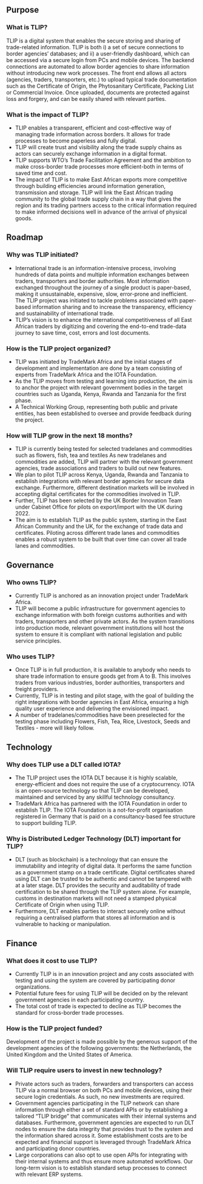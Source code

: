 ## Purpose

### What is TLIP?

TLIP is a digital system that enables the secure storing and sharing of trade-related information. TLIP is both i) a set of secure connections to border agencies’ databases; and ii) a user-friendly dashboard, which can be accessed via a secure login from PCs and mobile devices. The backend connections are automated to allow border agencies to share information without introducing new work processes. The front end allows all actors (agencies, traders, transporters, etc.) to upload typical trade documentation such as the Certificate of Origin, the Phytosanitary Certificate, Packing List or Commercial Invoice. Once uploaded, documents are protected against loss and forgery, and can be easily shared with relevant parties.

### What is the impact of TLIP?

- TLIP enables a transparent, efficient and cost-effective way of managing trade information across borders. It allows for trade processes to become paperless and fully digital.
- TLIP will create trust and visibility along the trade supply chains as actors can securely exchange information in a digital format.
- TLIP supports WTO’s Trade Facilitation Agreement and the ambition to make cross-border trade processes more efficient-both in terms of saved time and cost.
- The impact of TLIP is to make East African exports more competitive through building efficiencies around information generation, transmission and storage. TLIP will link the East African trading community to the global trade supply chain in a way that gives the region and its trading partners access to the critical information required to make informed decisions well in advance of the arrival of physical goods.

## Roadmap

### Why was TLIP initiated?

- International trade is an information-intensive process, involving hundreds of data points and multiple information exchanges between traders, transporters and border authorities. Most information exchanged throughout the journey of a single product is paper-based, making it unsustainable, expensive, slow, error-prone and inefficient. The TLIP project was initiated to tackle problems associated with paper-based information sharing and to increase the transparency, efficiency and sustainability of international trade.
- TLIP’s vision is to enhance the international competitiveness of all East African traders by digitizing and covering the end-to-end trade-data journey to save time, cost, errors and lost documents.

### How is the TLIP project organized?

- TLIP was initiated by TradeMark Africa and the initial stages of development and implementation are done by a team consisting of experts from TradeMark Africa and the IOTA Foundation.
- As the TLIP moves from testing and learning into production, the aim is to anchor the project with relevant government bodies in the target countries such as Uganda, Kenya, Rwanda and Tanzania for the first phase.
- A Technical Working Group, representing both public and private entities, has been established to oversee and provide feedback during the project.

### How will TLIP grow in the next 18 months?

- TLIP is currently being tested for selected tradelanes and commodities such as flowers, fish, tea and textiles As new tradelanes and commodities are added, TLIP will partner with the relevant government agencies, trade associations and traders to build out new features.
- We plan to pilot TLIP across Kenya, Uganda, Rwanda and Tanzania to establish integrations with relevant border agencies for secure data exchange. Furthermore, different destination markets will be involved in accepting digital certificates for the commodities involved in TLIP.
- Further, TLIP has been selected by the UK Border Innovation Team under Cabinet Office for pilots on export/import with the UK during 2022.
- The aim is to establish TLIP as the public system, starting in the East African Community and the UK, for the exchange of trade data and certificates. Piloting across different trade lanes and commodities enables a robust system to be built that over time can cover all trade lanes and commodities.

## Governance

### Who owns TLIP?

- Currently TLIP is anchored as an innovation project under TradeMark Africa.
- TLIP will become a public infrastructure for government agencies to exchange information with both foreign customs authorities and with traders, transporters and other private actors. As the system transitions into production mode, relevant government institutions will host the system to ensure it is compliant with national legislation and public service principles.

### Who uses TLIP?

- Once TLIP is in full production, it is available to anybody who needs to share trade information to ensure goods get from A to B. This involves traders from various industries, border authorities, transporters and freight providers.
- Currently, TLIP is in testing and pilot stage, with the goal of building the right integrations with border agencies in East Africa, ensuring a high quality user experience and delivering the envisioned impact.
- A number of tradelanes/commodities have been preselected for the testing phase including Flowers, Fish, Tea, Rice, Livestock, Seeds and Textiles - more will likely follow.

## Technology

### Why does TLIP use a DLT called IOTA?

- The TLIP project uses the IOTA DLT because it is highly scalable, energy-efficient and does not require the use of a cryptocurrency. IOTA is an open-source technology so that TLIP can be developed, maintained and serviced by any skillful technology consultancy.
- TradeMark Africa has partnered with the IOTA Foundation in order to establish TLIP. The IOTA Foundation is a not-for-profit organisation registered in Germany that is paid on a consultancy-based fee structure to support building TLIP.

### Why is Distributed Ledger Technology (DLT) important for TLIP?

- DLT (such as blockchain) is a technology that can ensure the immutability and integrity of digital data. It performs the same function as a government stamp on a trade certificate. Digital certificates shared using DLT can be trusted to be authentic and cannot be tampered with at a later stage. DLT provides the security and auditability of trade certification to be shared through the TLIP system alone. For example, customs in destination markets will not need a stamped physical Certificate of Origin when using TLIP.
- Furthermore, DLT enables parties to interact securely online without requiring a centralised platform that stores all information and is vulnerable to hacking or manipulation.

## Finance

### What does it cost to use TLIP?

- Currently TLIP is in an innovation project and any costs associated with testing and using the system are covered by participating donor organizations.
- Potential future fees for using TLIP will be decided on by the relevant government agencies in each participating country.
- The total cost of trade is expected to decline as TLIP becomes the standard for cross-border trade processes.

### How is the TLIP project funded?

Development of the project is made possible by the generous support of the development agencies of the following governments: the Netherlands, the United Kingdom and the United States of America.

### Will TLIP require users to invest in new technology?

- Private actors such as traders, forwarders and transporters can access TLIP via a normal browser on both PCs and mobile devices, using their secure login credentials. As such, no new investments are required.
- Government agencies participating in the TLIP network can share information through either a set of standard APIs or by establishing a tailored “TLIP bridge” that communicates with their internal systems and databases. Furthermore, government agencies are expected to run DLT nodes to ensure the data integrity that provides trust to the system and the information shared across it. Some establishment costs are to be expected and financial support is leveraged through TradeMark Africa and participating donor countries.
- Large corporations can also opt to use open APIs for integrating with their internal systems and thus ensure more automated workflows. Our long-term vision is to establish standard setup processes to connect with relevant ERP systems.
